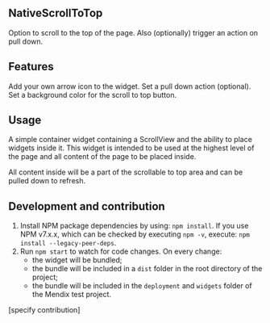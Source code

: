 ## NativeScrollToTop
Option to scroll to the top of the page. Also (optionally) trigger an action on pull down.

## Features
Add your own arrow icon to the widget.
Set a pull down action (optional).
Set a background color for the scroll to top button.

## Usage
A simple container widget containing a ScrollView and the ability to place widgets inside it. This widget is intended to be used at the highest level of the page and all content of the page to be placed inside.

All content inside will be a part of the scrollable to top area and can be pulled down to refresh.

## Development and contribution

1. Install NPM package dependencies by using: `npm install`. If you use NPM v7.x.x, which can be checked by executing `npm -v`, execute: `npm install --legacy-peer-deps`.
1. Run `npm start` to watch for code changes. On every change:
    - the widget will be bundled;
    - the bundle will be included in a `dist` folder in the root directory of the project;
    - the bundle will be included in the `deployment` and `widgets` folder of the Mendix test project.

[specify contribution]
